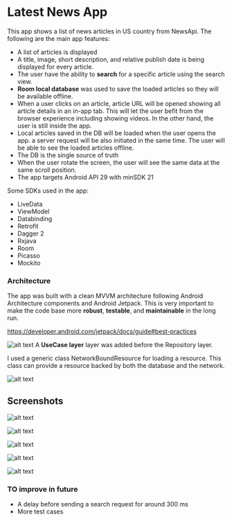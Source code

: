
# Latest News App
This app shows a list of news articles in US country from NewsApi. The following are the main app features:
* A list of articles is displayed
* A title, image, short description, and relative publish date is being displayed for every article.
* The user have the ability to **search** for a specific article using the search view.
* **Room local database** was used to save the loaded articles so they will be available offline.
* When a user clicks on an article, article URL will be opened showing all article details in an in-app tab.
This will let the user befit from the browser experience including showing videos. 
In the other hand, the user is still inside the app.
* Local articles saved in the DB will be loaded when the user opens the app. a server request will be also initiated in the same time.
The user will be able to see the loaded articles offline.
* The DB is the single source of truth
* When the user rotate the screen, the user will see the same data at the same scroll position.
* The app targets Android API 29 with minSDK 21


Some SDKs used in the app:
- LiveData
- ViewModel
- Databinding
- Retrofit
- Dagger 2
- Rxjava
- Room
- Picasso 
- Mockito


### Architecture 
 The app was built with a clean MVVM architecture following Android Architecture components and Android Jetpack.
 This is very important to make the code base more **robust**, **testable**, and **maintainable** in the long run. 

https://developer.android.com/jetpack/docs/guide#best-practices

![alt text](https://developer.android.com/topic/libraries/architecture/images/final-architecture.png)
A **UseCase layer** layer was added before the Repository layer.


I used a generic class NetworkBoundResource for loading a resource. 
This class can provide a resource backed by both the database and the network.

![alt text](https://developer.android.com/topic/libraries/architecture/images/network-bound-resource.png)


## Screenshots
![alt text](https://github.com/islamassi/NewsApi/blob/greenelyTask/screenshots/1.jpg?raw=true)

![alt text](https://github.com/islamassi/NewsApi/tree/greenelyTask/screenshots/3.jpg?raw=true)

![alt text](https://github.com/islamassi/NewsApi/tree/greenelyTask/screenshots/5.jpg?raw=true)

![alt text](https://github.com/islamassi/NewsApi/tree/greenelyTask/screenshots/7.jpg?raw=true)

![alt text](https://github.com/islamassi/NewsApi/tree/greenelyTask/screenshots/2.jpg?raw=true)


### TO improve in future
- A delay before sending a search request for around 300 ms
- More test cases